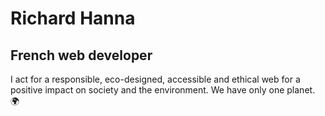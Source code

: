# Richard Hanna

## French web developer

I act for a responsible, eco-designed, accessible and ethical web for a positive impact on society and the environment. We have only one planet. 🌍
